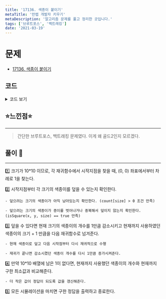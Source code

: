 ```yaml
---
title: '17136. 색종이 붙이기'
metaTitle: '만렙 개발자 키우기'
metaDescription: '알고리즘 문제를 풀고 정리한 곳입니다.'
tags: ['브루트포스', '백트래킹']
date: '2021-03-19'
---
```


# 문제

- [17136. 색종이 붙이기](https://www.acmicpc.net/problem/17136)

## 코드

<details><summary> 코드 보기 </summary>

```java
import java.io.BufferedReader;
import java.io.IOException;
import java.io.InputStreamReader;
import java.util.StringTokenizer;

public class Q17136 {
    static int arr[][] = new int[10][10];
    static int count[] = new int[6], ans = 987654321;
    public static void main(String[] args) throws IOException {
        init();
        solution(0);
        if (ans == 987654321)
            System.out.println(-1);
        else System.out.println(ans);
    }

    private static void solution(int pCnt) {
        boolean flag = false;
        int x = 0, y = 0;
        for (int i = 0; i < 10; i++) {
            for (int j = 0; j < 10; j++) {
                if(arr[i][j] == 1){
                    flag = true;
                    x = i;
                    y = j;
                    break;
                }
            }
            if(flag) break;
        }
        // 더 이상 덮을 공간이 없는 경우
        if(!flag){
            ans = Math.min(ans, pCnt);
            return;
        }

        for (int size = 5; size > 0; size--) {
            if(count[size] > 0 && isSquare(x, y, size)){
                count[size] -= 1;
                cover(x, y, size, 0);
                solution(pCnt + 1);
                count[size] += 1;
                cover(x, y, size, 1);
            }
        }
    }

    private static void cover(int x, int y, int size, int delta) {
        for (int i = x; i < x + size; i++) {
            for (int j = y; j < y + size; j++) {
                arr[i][j] = delta;
            }
        }
    }

    private static boolean isSquare(int x, int y, int size) {
        if(x + size > 10 || y + size > 10)
            return false;
        for (int i = x; i < x + size; i++) {
            for (int j = y; j < y + size; j++) {
                if(arr[i][j] != 1) return false;
            }
        }
        return true;
    }

    private static void init() throws IOException {
        BufferedReader br = new BufferedReader(new InputStreamReader(System.in));
        StringTokenizer st;
        for (int i = 0; i < 10; i++) {
             st = new StringTokenizer(br.readLine());
            for (int j = 0; j < 10; j++) {
                arr[i][j] = Integer.parseInt(st.nextToken());
            }
        }
        for (int i = 1; i <= 5; i++) {
            count[i] = 5;
        }
    }
}
```

</details>

## ⭐️느낀점⭐️

<hr/>

> 간단한 브루트포스, 백트래킹 문제였다. 이게 왜 골드2인지 모르겠다.

## 풀이 📣

<hr/>

1️⃣ 크기가 10\*10 이므로, 각 재귀함수에서 시작지점을 찾을 때, (0, 0) 좌표에서부터 차례로 1을 찾는다.

2️⃣ 시작지점부터 각 크기의 색종이를 덮을 수 있는지 확인한다.

    - 덮으려는 크기의 색종이가 아직 남아있는지 확인한다. (count[size] > 0 조건 만족)

    - 덮으려는 크기의 색종이가 종이를 벗어나거나 중복해서 덮이지 않는지 확인한다. (isSquare(x, y, size) == true 만족)

3️⃣ 덮을 수 있다면 현재 크기의 색종이의 개수를 1만큼 감소시키고 현재까지 사용하였던 색종이의 크기 + 1 만큼을 다음 재귀함수로 넘겨준다.

    - 현재 색종이로 덮고 다음 시작점부터 다시 재귀적으로 수행

    - 재귀가 끝나면 감소시켰던 색종이 개수를 다시 1만큼 증가시켜준다.

4️⃣ 만약 10\*10 배열에 남은 1이 없다면, 현재까지 사용했던 색종이의 개수와 현재까지 구한 최소값과 비교해준다.

    - 더 작은 값이 정답이 되도록 값을 갱신해준다.

5️⃣ 모든 시뮬레이션을 마치면 구한 정답을 출력하고 종료한다.

